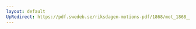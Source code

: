 ```yaml
---
layout: default
UpRedirect: https://pdf.swedeb.se/riksdagen-motions-pdf/1868/mot_1868__ak__00006/mot_1868__ak__00006_006.pdf
---
```

